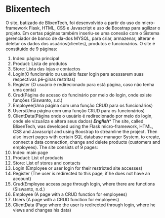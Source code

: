 # Blixentech 
O site, batizado de BlixenTech, foi desenvolvido a partir do uso do micro-framework Flask, HTML, CSS e Javascript e uso de Boostrap para agilizar o projeto. Em certas páginas também inseriu-se uma conexão com o Sistema gerenciador de banco de da-dos MYSQL, para criar, armazenar, alterar e deletar os dados dos usuários(clientes), produtos e funcionários. 
O site é constituído de 9 páginas:
1.	Index: página principal 
2.	Product: Lista de produtos 
3.	Store: Lista das lojas e contactos 
4.	Login(O funcionário ou usuário fazer login para acessarem suas respectivas pé-ginas restritas)
5.	Register (O usuário é redirecionado para está página, caso não tenha uma conta)
6.	Crud(Página de acesso do funcinário por meio do login, onde existe funções (Siswanto, s.d.) 
7.	Employee(Uma página com uma função CRUD para os funcionários) 
8.	Users(Uma página com uma função CRUD para os funcionários) 
9.	ClientData(Página onde o usuário é redirecionado por meio do login, onde ele vizualiza e altera seus dados)
 ***********English************
The site, called BlixenTech, was developed using the Flask micro-framework, HTML, CSS and Javascript and using Boostrap to streamline the project. Then also insert pages with certain SQL database manager System, to create, connect a data connection, change and delete products (customers and employees).
The site consists of 9 pages:
1. Index: main page
2. Product: List of products
3. Store: List of stores and contacts
4. Login (Employee or user login for their restricted site accesses)
5. Register (The user is redirected to this page, if he does not have an account)
6. Crud(Employee access page through login, where there are functions (Siswanto, n.d.)
7. Employee (A page with a CRUD function for employees)
8. Users (A page with a CRUD function for employees)
9. ClientData (Page where the user is redirected through login, where he views and changes his data)
